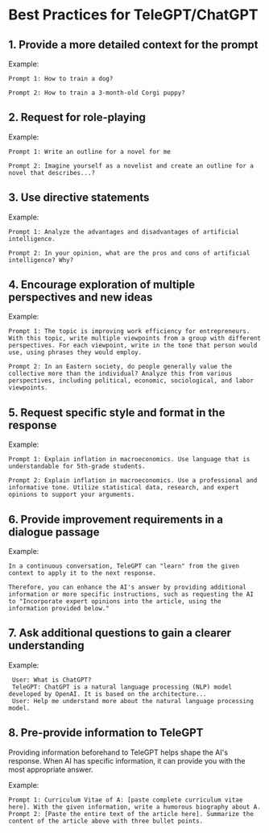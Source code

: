 # Best Practices for TeleGPT/ChatGPT


## 1. Provide a more detailed context for the prompt


Example:

    Prompt 1: How to train a dog?
    
    Prompt 2: How to train a 3-month-old Corgi puppy?
    
## 2. Request for role-playing


Example: 

    Prompt 1: Write an outline for a novel for me
    
    Prompt 2: Imagine yourself as a novelist and create an outline for a novel that describes...?
    
## 3. Use directive statements

Example: 

    Prompt 1: Analyze the advantages and disadvantages of artificial intelligence.

    Prompt 2: In your opinion, what are the pros and cons of artificial intelligence? Why?
    
## 4. Encourage exploration of multiple perspectives and new ideas

Example: 

    Prompt 1: The topic is improving work efficiency for entrepreneurs. With this topic, write multiple viewpoints from a group with different perspectives. For each viewpoint, write in the tone that person would use, using phrases they would employ.

    Prompt 2: In an Eastern society, do people generally value the collective more than the individual? Analyze this from various perspectives, including political, economic, sociological, and labor viewpoints.
    
## 5. Request specific style and format in the response

Example: 

    Prompt 1: Explain inflation in macroeconomics. Use language that is understandable for 5th-grade students.

    Prompt 2: Explain inflation in macroeconomics. Use a professional and informative tone. Utilize statistical data, research, and expert opinions to support your arguments.

## 6. Provide improvement requirements in a dialogue passage
Example: 

    In a continuous conversation, TeleGPT can "learn" from the given context to apply it to the next response.

    Therefore, you can enhance the AI's answer by providing additional information or more specific instructions, such as requesting the AI to "Incorporate expert opinions into the article, using the information provided below."


    
  

## 7.  Ask additional questions to gain a clearer understanding
Example: 

     User: What is ChatGPT?
     TeleGPT: ChatGPT is a natural language processing (NLP) model developed by OpenAI. It is based on the architecture...
     User: Help me understand more about the natural language processing model.


## 8.  Pre-provide information to TeleGPT

Providing information beforehand to TeleGPT helps shape the AI's response. When AI has specific information, it can provide you with the most appropriate answer.
 
 Example: 

    Prompt 1: Curriculum Vitae of A: [paste complete curriculum vitae here]. With the given information, write a humorous biography about A.
    Prompt 2: [Paste the entire text of the article here]. Summarize the content of the article above with three bullet points.
